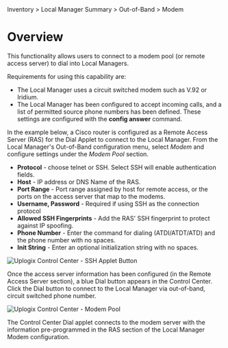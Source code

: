 <!-- 5.4 -->

<div class='ucc' />Inventory > Local Manager Summary > Out-of-Band > Modem</div>

# Overview

This functionality allows users to connect to a modem pool (or remote access server) to dial into Local Managers.

Requirements for using this capability are:

* The Local Manager uses a circuit switched modem such as V.92 or Iridium.
* The Local Manager has been configured to accept incoming calls, and a list of permitted source phone numbers has been defined. These settings are configured with the **config answer** command.

In the example below, a Cisco router is configured as a Remote Access Server (RAS) for the Dial Applet to connect to the Local Manager. From the Local Manager's Out-of-Band configuration menu, select *Modem* and configure settings under the *Modem Pool* section.

* **Protocol** - choose telnet or SSH. Select SSH will enable authentication fields.
* **Host** - IP address or DNS Name of the RAS. 
* **Port Range** - Port range assigned by host for remote access, or the ports on the access server that map to the modems.
* **Username, Password** - Required if using SSH as the connection protocol
* **Allowed SSH Fingerprints** - Add the RAS' SSH fingerprint to protect against IP spoofing.
* **Phone Number** - Enter the command for dialing (ATDI/ATDT/ATD) and the phone number with no spaces.
* **Init String** - Enter an optional initialization string with no spaces.
 
![Uplogix Control Center - SSH Applet Button](http://uplogix.com/support/docs/img/UCC-Modem-Pool-2.jpg)

Once the access server information has been configured (in the Remote Access Server section), a blue Dial button appears in the Control Center. Click the Dial button to connect to the Local Manager via out-of-band, circuit switched phone number.

![Uplogix Control Center - Modem Pool](http://uplogix.com/support/docs/img/5.4/uplogix-control-center-dial-button.png)
  
The Control Center Dial applet connects to the modem server with the information pre-programmed in the RAS section of the Local Manager Modem configuration.






